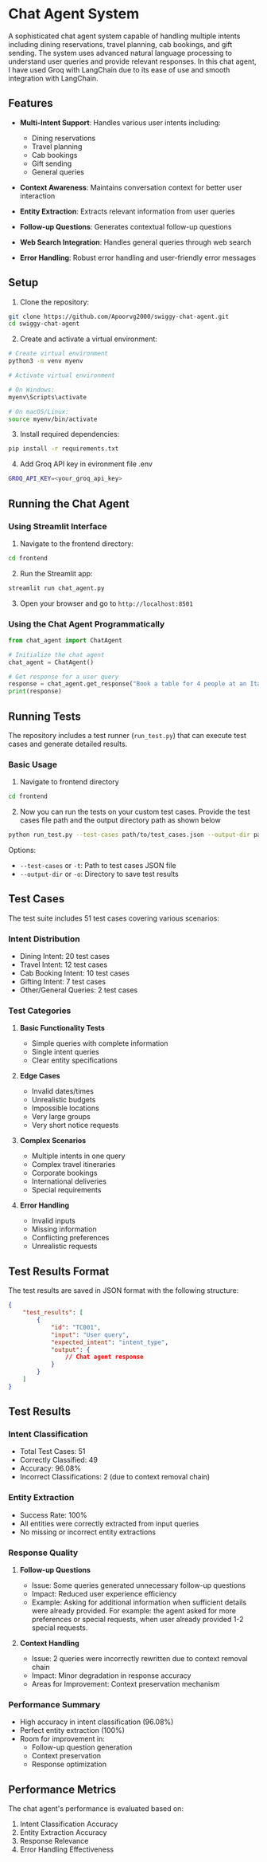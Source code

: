 # Chat Agent System

A sophisticated chat agent system capable of handling multiple intents including dining reservations, travel planning, cab bookings, and gift sending. The system uses advanced natural language processing to understand user queries and provide relevant responses. In this chat agent, I have used Groq with LangChain due to its ease of use and smooth integration with LangChain.

## Features

- **Multi-Intent Support**: Handles various user intents including:
  - Dining reservations
  - Travel planning
  - Cab bookings
  - Gift sending
  - General queries

- **Context Awareness**: Maintains conversation context for better user interaction
- **Entity Extraction**: Extracts relevant information from user queries
- **Follow-up Questions**: Generates contextual follow-up questions
- **Web Search Integration**: Handles general queries through web search
- **Error Handling**: Robust error handling and user-friendly error messages

## Setup

1. Clone the repository:
```bash
git clone https://github.com/Apoorvg2000/swiggy-chat-agent.git
cd swiggy-chat-agent
```

2. Create and activate a virtual environment:
```bash
# Create virtual environment
python3 -m venv myenv

# Activate virtual environment

# On Windows:
myenv\Scripts\activate

# On macOS/Linux:
source myenv/bin/activate
```

3. Install required dependencies:
```bash
pip install -r requirements.txt
```

4. Add Groq API key in evironment file .env
```bash
GROQ_API_KEY=<your_groq_api_key>
```

## Running the Chat Agent

### Using Streamlit Interface

1. Navigate to the frontend directory:
```bash
cd frontend
```

2. Run the Streamlit app:
```bash
streamlit run chat_agent.py
```

3. Open your browser and go to `http://localhost:8501`

### Using the Chat Agent Programmatically

```python
from chat_agent import ChatAgent

# Initialize the chat agent
chat_agent = ChatAgent()

# Get response for a user query
response = chat_agent.get_response("Book a table for 4 people at an Italian restaurant")
print(response)
```

## Running Tests

The repository includes a test runner (`run_test.py`) that can execute test cases and generate detailed results.

### Basic Usage

1. Navigate to frontend directory
```bash
cd frontend
```

2. Now you can run the tests on your custom test cases. Provide the test cases file path and the output directory path as shown below

```bash
python run_test.py --test-cases path/to/test_cases.json --output-dir path/to/output
```

Options:
- `--test-cases` or `-t`: Path to test cases JSON file
- `--output-dir` or `-o`: Directory to save test results

## Test Cases

The test suite includes 51 test cases covering various scenarios:

### Intent Distribution
- Dining Intent: 20 test cases
- Travel Intent: 12 test cases
- Cab Booking Intent: 10 test cases
- Gifting Intent: 7 test cases
- Other/General Queries: 2 test cases

### Test Categories
1. **Basic Functionality Tests**
   - Simple queries with complete information
   - Single intent queries
   - Clear entity specifications

2. **Edge Cases**
   - Invalid dates/times
   - Unrealistic budgets
   - Impossible locations
   - Very large groups
   - Very short notice requests

3. **Complex Scenarios**
   - Multiple intents in one query
   - Complex travel itineraries
   - Corporate bookings
   - International deliveries
   - Special requirements

4. **Error Handling**
   - Invalid inputs
   - Missing information
   - Conflicting preferences
   - Unrealistic requests

## Test Results Format

The test results are saved in JSON format with the following structure:

```json
{
    "test_results": [
        {
            "id": "TC001",
            "input": "User query",
            "expected_intent": "intent_type",
            "output": {
                // Chat agent response
            }
        }
    ]
}
```

## Test Results

### Intent Classification
- Total Test Cases: 51
- Correctly Classified: 49
- Accuracy: 96.08%
- Incorrect Classifications: 2 (due to context removal chain)

### Entity Extraction
- Success Rate: 100%
- All entities were correctly extracted from input queries
- No missing or incorrect entity extractions

### Response Quality
1. **Follow-up Questions**
   - Issue: Some queries generated unnecessary follow-up questions
   - Impact: Reduced user experience efficiency
   - Example: Asking for additional information when sufficient details were already provided. For example: the agent asked for more preferences or special requests, when user already provided 1-2 special requests.

2. **Context Handling**
   - Issue: 2 queries were incorrectly rewritten due to context removal chain
   - Impact: Minor degradation in response accuracy
   - Areas for Improvement: Context preservation mechanism

### Performance Summary
- High accuracy in intent classification (96.08%)
- Perfect entity extraction (100%)
- Room for improvement in:
  - Follow-up question generation
  - Context preservation
  - Response optimization

## Performance Metrics

The chat agent's performance is evaluated based on:
1. Intent Classification Accuracy
2. Entity Extraction Accuracy
3. Response Relevance
4. Error Handling Effectiveness
